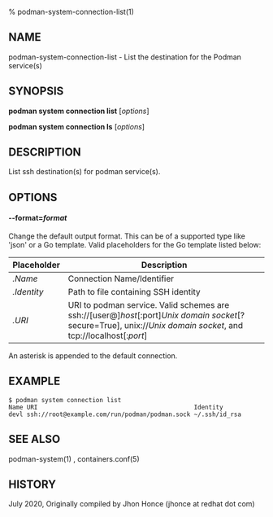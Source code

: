 % podman-system-connection-list(1)

## NAME
podman\-system\-connection\-list - List the destination for the Podman service(s)

## SYNOPSIS
**podman system connection list** [*options*]

**podman system connection ls** [*options*]

## DESCRIPTION
List ssh destination(s) for podman service(s).

## OPTIONS

#### **--format**=*format*

Change the default output format.  This can be of a supported type like 'json' or a Go template.
Valid placeholders for the Go template listed below:

| **Placeholder** | **Description**                                                               |
| --------------- | ----------------------------------------------------------------------------- |
| *.Name*         | Connection Name/Identifier |
| *.Identity*     | Path to file containing SSH identity |
| *.URI*          | URI to podman service. Valid schemes are ssh://[user@]*host*[:port]*Unix domain socket*[?secure=True], unix://*Unix domain socket*, and tcp://localhost[:*port*] |

An asterisk is appended to the default connection.

## EXAMPLE
```
$ podman system connection list
Name URI                                           Identity
devl ssh://root@example.com/run/podman/podman.sock ~/.ssh/id_rsa
```
## SEE ALSO
podman-system(1) , containers.conf(5)

## HISTORY
July 2020, Originally compiled by Jhon Honce (jhonce at redhat dot com)
